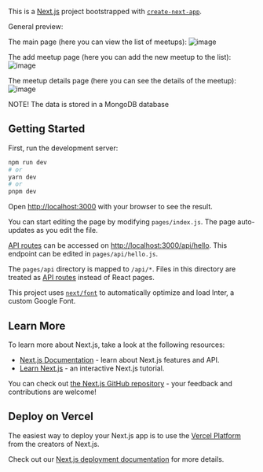 This is a [Next.js](https://nextjs.org/) project bootstrapped with [`create-next-app`](https://github.com/vercel/next.js/tree/canary/packages/create-next-app).

General preview: 

The main page (here you can view the list of meetups):
![image](https://github.com/oleksandrDiabliuk/nextjs-demo/assets/56929527/411ad9a5-67b9-4a76-89d4-3860f3a9451a)

The add meetup page (here you can add the new meetup to the list):
![image](https://github.com/oleksandrDiabliuk/nextjs-demo/assets/56929527/de9d03a7-82f8-4e47-8c0e-786c431bdd51)

The meetup details page (here you can see the details of the meetup):
![image](https://github.com/oleksandrDiabliuk/nextjs-demo/assets/56929527/49a13ca5-6290-4bc0-8fad-480de6b876c2)


NOTE! The data is stored in a MongoDB database

## Getting Started

First, run the development server:

```bash
npm run dev
# or
yarn dev
# or
pnpm dev
```

Open [http://localhost:3000](http://localhost:3000) with your browser to see the result.

You can start editing the page by modifying `pages/index.js`. The page auto-updates as you edit the file.

[API routes](https://nextjs.org/docs/api-routes/introduction) can be accessed on [http://localhost:3000/api/hello](http://localhost:3000/api/hello). This endpoint can be edited in `pages/api/hello.js`.

The `pages/api` directory is mapped to `/api/*`. Files in this directory are treated as [API routes](https://nextjs.org/docs/api-routes/introduction) instead of React pages.

This project uses [`next/font`](https://nextjs.org/docs/basic-features/font-optimization) to automatically optimize and load Inter, a custom Google Font.

## Learn More

To learn more about Next.js, take a look at the following resources:

- [Next.js Documentation](https://nextjs.org/docs) - learn about Next.js features and API.
- [Learn Next.js](https://nextjs.org/learn) - an interactive Next.js tutorial.

You can check out [the Next.js GitHub repository](https://github.com/vercel/next.js/) - your feedback and contributions are welcome!

## Deploy on Vercel

The easiest way to deploy your Next.js app is to use the [Vercel Platform](https://vercel.com/new?utm_medium=default-template&filter=next.js&utm_source=create-next-app&utm_campaign=create-next-app-readme) from the creators of Next.js.

Check out our [Next.js deployment documentation](https://nextjs.org/docs/deployment) for more details.
